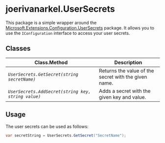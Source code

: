 # joerivanarkel.UserSecrets

This package is a simple wrapper around the [Microsoft.Extensions.Configuration.UserSecrets](https://www.nuget.org/packages/Microsoft.Extensions.Configuration.UserSecrets/) package. It allows you to use the `IConfiguration` interface to access your user secrets.

## Classes
| Class.Method | Description |
| --- | --- |
| <i>`UserSecrets.GetSecret(string secretName)`<i> | Returns the value of the secret with the given name. |
| <i>`UserSecrets.AddSecret(string key, string value)`<i> | Adds a secret with the given key and value. |

## Usage
The user secrets can be used as follows:
```csharp
var secretString = UserSecrets.GetSecret("SecretName");
```